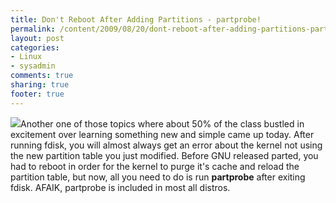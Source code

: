 ```yaml
---
title: Don't Reboot After Adding Partitions - partprobe!
permalink: /content/2009/08/20/dont-reboot-after-adding-partitions-partprobe
layout: post
categories:
- Linux
- sysadmin
comments: true
sharing: true
footer: true
---
```

![](/assets/images/gnu-head.png)Another one of those topics where about 50% of
the class bustled in excitement over learning something new and simple came up
today. After running fdisk, you will almost always get an error about the
kernel not using the new partition table you just modified. Before GNU
released parted, you had to reboot in order for the kernel to purge it's cache
and reload the partition table, but now, all you need to do is run
**partprobe** after exiting fdisk. AFAIK, partprobe is included in most all
distros.

